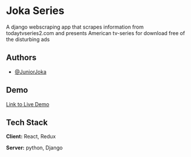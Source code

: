 # Joka Series

A django webscraping app that scrapes information from todaytvseries2.com and presents American tv-series for download free of the disturbing ads

## Authors

- [@JuniorJoka](https://github.com/JuniorJoka)

## Demo

[Link to Live Demo](http://joka-series.herokuapp.com/)

## Tech Stack

**Client:** React, Redux

**Server:** python, Django
